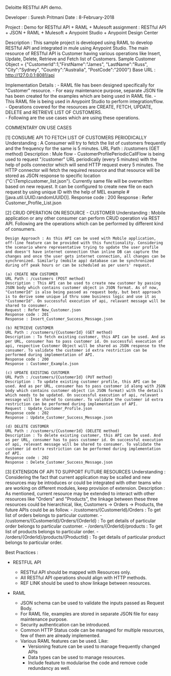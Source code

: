 Deloitte RESTful API demo.

Developer : Suresh Pritmani Date : 8-February-2018

Project : Demo for RESTful API + RAML + Mulesoft assignment : RESTful API + JSON + RAML + Mulesoft + Anypoint Studio + Anypoint Design Center

Description : 	This sample project is developed using RAML to develop RESTful API and integrated in mule using Anypoint Studio.
				The main resource of RESTful API is Customer having various operations like Insert, Update, Delete, Retrieve and Fetch list of Customers.
				Sample Customer Object = {"CustomerId":1,"FirstName":"James", "LastName":"Russ", "City":"Sydney", "Country":"Australia", "PostCode":"2000"}
Base URL :		http://127.0.0.1:8081/api

Implementation Details :
	- RAML file has been designed specifically for "Customer" resource.
	- For easy maintenance purpose, separate JSON file has been created for the examples which are being used in RAML file.
	- This RAML file is being used in Anypoint Studio to perform integration/flow.
	- Operations covered for the resources are CREATE, FETCH, UPDATE, DELETE and RETRIEVE LIST OF CUSTOMERS.	
	- Following are the use cases which are using these operations.
				
COMMENTARY ON USE CASES

[1] CONSUME API TO FETCH LIST OF CUSTOMERS PERIODICALLY
	Understanding : A Consumer will try to fetch the list of customers frequently and the frequency for the same is 5 minutes.
	URL Path : /customers (GET method)
	Description : Mule flow - CustomerProfilePeriodicCallFlow is being used to request "/customer" URL periodically (every 5 minutes) with the help of polls connector which will send HTTP request every 5 minutes. The HTTP connector will fetch the required resource and that resource will be stored as JSON response to specific location ("C:\Temp\customer_list.json"). Currently same file will be overwritten based on new request. It can be configured to create new file on each request by using unique ID with the help of MEL example #[java.util.UUID.randomUUID()].
	Response code : 200
	Response : Refer Customer_Profile_List.json
	
	
[2] CRUD OPERATION ON RESOURCE - CUSTOMER
	Understanding : Mobile application or any other consumer can perform CRUD operation via REST API. Following are the operations which can be performed by different kind of consumers.
	
	Design Approach : As this API can be used with Mobile application, off-line feature can be provided with this functionality. Considering the scenario where representative trying to update the user profile and doesn't have internet connection than inline DB can capture the changes and once the user gets internet connection, all changes can be synchronized. Similarly (mobile app) database can be synchronized during off peak hours or can be scheduled as per users' request.
	
	(a) CREATE NEW CUSTOMER
	URL Path : /customers (POST method)
	Description : This API can be used to create new customer by passing JSON body which contains customer object in JSON format. As of now, "CustomerId" is also being passed as request body, but best approach is to derive some unique id thru some business logic and use it as "CustomerId". On successful execution of api, relavant message will be shared to consumer.
	Request : Refer New_Customer.json
	Response code : 201
	Response : Insert_Customer_Success_Message.json
	
	(b) RETRIEVE CUSTOMER
	URL Path : /customers/{CustomerId} (GET method)
	Description : To fetch existing customer, this API can be used. And as per URL, consumer has to pass customer id. On successful execution of api, respective Customer Object will be shared as JSON response to the consumer. To validate the customer id extra restriction can be performed during implementation of API.
	Response code : 200
	Response : Customer_Example.json
	
	(c) UPDATE EXISTING CUSTOMER	
	URL Path : /customers/{CustomerId} (PUT method)
	Description : To update existing customer profile, this API can be used. And as per URL, consumer has to pass customer id along with JSON body which contains customer object (in JSON format) with the details which needs to be updated. On successful execution of api, relavant message will be shared to consumer. To validate the customer id extra restriction can be performed during implementation of API.
	Request : Update_Customer_Profile.json
	Response code : 202
	Response : Update_Customer_Success_Message.json
	
	(d) DELETE CUSTOMER	
	URL Path : /customers/{CustomerId} (DELETE method)
	Description : To delete existing customer, this API can be used. And as per URL, consumer has to pass customer id. On successful execution of api, relevant message will be shared to consumer. To validate the customer id extra restriction can be performed during implementation of API.
	Response code : 202
	Response : Delete_Customer_Success_Message.json

[3] EXTENSION OF API TO SUPPORT FUTURE RESOURCES
	Understanding : Considering the fact that current application may be scalled and new resources may be introduces or could be integrated with other teams who are working on different modules, keep provision of extension.
	Description : As mentioned, current resource may be extended to interact with other resources like "Orders" and "Products", the linkage between these three resources could be hierarchical, like, Customers -> Orders -> Products, the future APIs could be as follow.
	- /customers/{CustomerId}/Orders : To get list of orders belongs to particular customer.
	- /customers/{CustomerId}/Orders/{OrderId} : To get details of particular order belongs to particular customer.
	- /orders/{OrderId}/products : To get list of products belongs to particular order.
	- /orders/{OrderId}/products/{ProductId} : To get details of particular product belongs to particular order.
	
	
Best Practices :

- RESTFUL API
	- RESTful API should be mapped with Resources only.
	- All RESTful API operations should align with HTTP methods.
	- REF LINK should be used to show linkage between resources. 

- RAML	
	- JSON schema can be used to validate the inputs passed as Request Body.
	- For RAML file, examples are stored in separate JSON file for easy maintenance purpose.
	- Security authentication can be introduced.
	- Common HTTP Status code can be managed for multiple resources, few of them are already implemented.
	- Various RAML features can be used. Like:
		- Versioning feature can be used to manage frequently changed APIs
		- Data types can be used to manage resources.
		- Include feature to modularise the code and remove code redundancy as well.